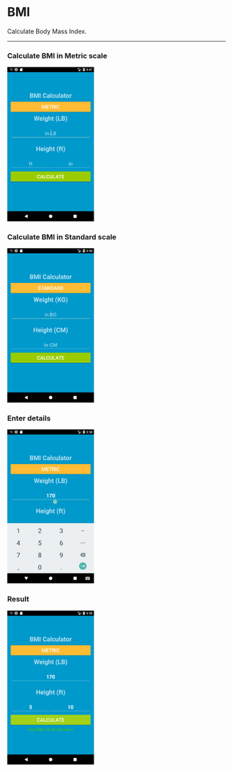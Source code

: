 # BMI
Calculate Body Mass Index.

<hr/>
<div><h3>Calculate BMI in Metric scale</h3></div>
<img src="https://github.com/shashankskumar/project_readme_images/blob/master/images/a.png" width="200"/>

<div><h3>Calculate BMI in Standard scale</h3></div>
<img src="https://github.com/shashankskumar/project_readme_images/blob/master/images/b.png" width="200"/>

<div><h3>Enter details</h3></div>
<img src="https://github.com/shashankskumar/project_readme_images/blob/master/images/c.png" width="200"/>

<div><h3>Result</h3></div>
<img src="https://github.com/shashankskumar/project_readme_images/blob/master/images/d.png" width="200"/>

